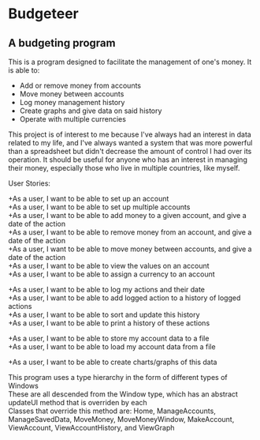 # Budgeteer

## A budgeting program

This is a program designed to facilitate the management of one's money. 
It is able to:
 - Add or remove money from accounts
 - Move money between accounts
 - Log money management history
 - Create graphs and give data on said history
 - Operate with multiple currencies
 
This project is of interest to me because I've always had an interest in data related to my life,
and I've always wanted a system that was more powerful than a spreadsheet but didn't decrease the amount
of control I had over its operation. It should be useful for anyone who has an interest in managing
their money, especially those who live in multiple countries, like myself.


User Stories:

+As a user, I want to be able to set up an account <br>
+As a user, I want to be able to set up multiple accounts <br>
+As a user, I want to be able to add money to a given account, and give a date of the action <br>
+As a user, I want to be able to remove money from an account, and give a date of the action <br>
+As a user, I want to be able to move money between accounts, and give a date of the action <br>
+As a user, I want to be able to view the values on an account <br>
+As a user, I want to be able to assign a currency to an account <br>

+As a user, I want to be able to log my actions and their date <br>
+As a user, I want to be able to add logged action to a history of logged actions <br>
+As a user, I want to be able to sort and update this history <br>
+As a user, I want to be able to print a history of these actions <br>

+As a user, I want to be able to store my account data to a file<br>
+As a user, I want to be able to load my account data from a file<br>

+As a user, I want to be able to create charts/graphs of this data <br>

This program uses a type hierarchy in the form of different types of Windows <br>
These are all descended from the Window type, which has an abstract updateUI method that is overriden by each <br>
Classes that override this method are: Home, ManageAccounts, ManageSavedData, MoveMoney, MoveMoneyWindow, MakeAccount, ViewAccount, ViewAccountHistory, and ViewGraph <br>
